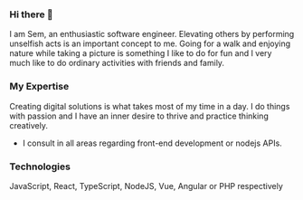 ### Hi there 👋

<!--
**semosem/semosem** is a ✨ _special_ ✨ repository because its `README.md` (this file) appears on your GitHub profile.

Here are some ideas to get you started:


- 💬 Ask me about ...
- 📫 How to reach me: ...
- 😄 Pronouns: ...

-->

I am Sem, an enthusiastic software engineer. Elevating others by performing unselfish acts is an important concept to me. 
Going for a walk and enjoying nature while taking a picture is something I like to do for fun and I very much like to do ordinary activities with friends and family. 

### My Expertise

Creating digital solutions is what takes most of my time in a day. I do things with passion and I have an inner desire to thrive and practice thinking creatively.

-  I consult in all areas regarding front-end development or nodejs APIs.

### Technologies

JavaScript, React, TypeScript, NodeJS,  Vue, Angular or PHP respectively
